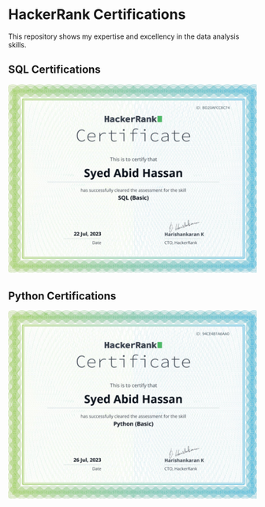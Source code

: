 # HackerRank Certifications 
This repository shows my expertise and excellency in the data analysis skills.

## SQL Certifications

<div align="center">
  <img src="https://github.com/Syed-Abid/HackerRank-Certifications-/blob/main/SQL%20Basic%20Certification.jpg" alt="Data Analysis Picture" width = 650px;>
</div>

## Python Certifications

<div align="center">
  <img src="https://github.com/Syed-Abid/HackerRank-Certifications-/blob/main/Python%20Basic%20Certification.jpg" alt="Data Analysis Picture" width = 650px;>
</div>
